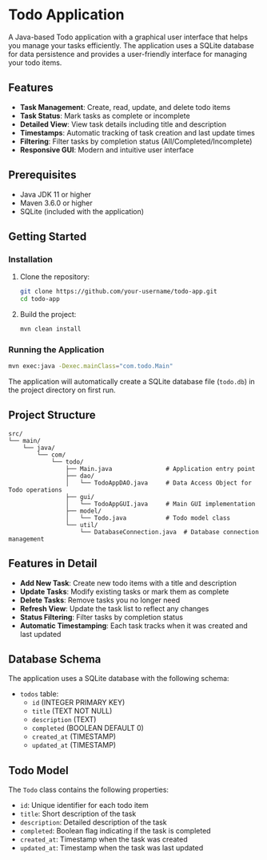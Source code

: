 # Todo Application

A Java-based Todo application with a graphical user interface that helps you manage your tasks efficiently. The application uses a SQLite database for data persistence and provides a user-friendly interface for managing your todo items.

## Features

- **Task Management**: Create, read, update, and delete todo items
- **Task Status**: Mark tasks as complete or incomplete
- **Detailed View**: View task details including title and description
- **Timestamps**: Automatic tracking of task creation and last update times
- **Filtering**: Filter tasks by completion status (All/Completed/Incomplete)
- **Responsive GUI**: Modern and intuitive user interface

## Prerequisites

- Java JDK 11 or higher
- Maven 3.6.0 or higher
- SQLite (included with the application)

## Getting Started

### Installation

1. Clone the repository:
   ```bash
   git clone https://github.com/your-username/todo-app.git
   cd todo-app
   ```

2. Build the project:
   ```bash
   mvn clean install
   ```

### Running the Application

```bash
mvn exec:java -Dexec.mainClass="com.todo.Main"
```

The application will automatically create a SQLite database file (`todo.db`) in the project directory on first run.

## Project Structure

```
src/
└── main/
    └── java/
        └── com/
            └── todo/
                ├── Main.java               # Application entry point
                ├── dao/
                │   └── TodoAppDAO.java     # Data Access Object for Todo operations
                ├── gui/
                │   └── TodoAppGUI.java     # Main GUI implementation
                ├── model/
                │   └── Todo.java           # Todo model class
                └── util/
                    └── DatabaseConnection.java  # Database connection management
```

## Features in Detail

- **Add New Task**: Create new todo items with a title and description
- **Update Tasks**: Modify existing tasks or mark them as complete
- **Delete Tasks**: Remove tasks you no longer need
- **Refresh View**: Update the task list to reflect any changes
- **Status Filtering**: Filter tasks by completion status
- **Automatic Timestamping**: Each task tracks when it was created and last updated

## Database Schema

The application uses a SQLite database with the following schema:

- `todos` table:
  - `id` (INTEGER PRIMARY KEY)
  - `title` (TEXT NOT NULL)
  - `description` (TEXT)
  - `completed` (BOOLEAN DEFAULT 0)
  - `created_at` (TIMESTAMP)
  - `updated_at` (TIMESTAMP)

## Todo Model

The `Todo` class contains the following properties:
- `id`: Unique identifier for each todo item
- `title`: Short description of the task
- `description`: Detailed description of the task
- `completed`: Boolean flag indicating if the task is completed
- `created_at`: Timestamp when the task was created
- `updated_at`: Timestamp when the task was last updated


